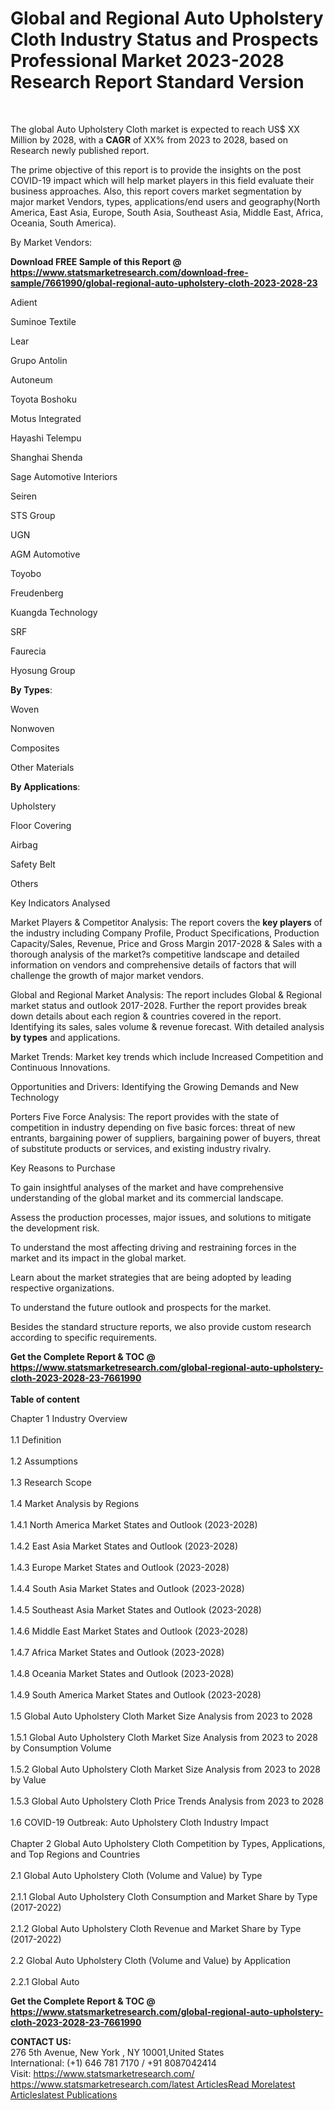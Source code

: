 <h1>Global and Regional Auto Upholstery Cloth Industry Status and Prospects Professional Market 2023-2028 Research Report Standard Version</h1><br/><p>The global Auto Upholstery Cloth market is expected to reach US$ XX Million by 2028, with a <strong>CAGR</strong> of XX% from 2023 to 2028, based on Research newly published report.</p><p>The prime objective of this report is to provide the insights on the post COVID-19 impact which will help market players in this field evaluate their business approaches. Also, this report covers market segmentation by major market Vendors, types, applications/end users and geography(North America, East Asia, Europe, South Asia, Southeast Asia, Middle East, Africa, Oceania, South America).</p><p>By Market Vendors:</p><p><strong>Download FREE Sample of this Report @ <a href="https://www.statsmarketresearch.com/download-free-sample/7661990/global-regional-auto-upholstery-cloth-2023-2028-23">https://www.statsmarketresearch.com/download-free-sample/7661990/global-regional-auto-upholstery-cloth-2023-2028-23</a></strong></p><p>Adient</p><p>Suminoe Textile</p><p>Lear</p><p>Grupo Antolin</p><p>Autoneum</p><p>Toyota Boshoku</p><p>Motus Integrated</p><p>Hayashi Telempu</p><p>Shanghai Shenda</p><p>Sage Automotive Interiors</p><p>Seiren</p><p>STS Group</p><p>UGN</p><p>AGM Automotive</p><p>Toyobo</p><p>Freudenberg</p><p>Kuangda Technology</p><p>SRF</p><p>Faurecia</p><p>Hyosung Group</p><p><strong>By Types</strong>:</p><p>Woven</p><p>Nonwoven</p><p>Composites</p><p>Other Materials</p><p><strong><strong>By Applications</strong></strong>:</p><p>Upholstery</p><p>Floor Covering</p><p>Airbag</p><p>Safety Belt</p><p>Others</p><p>Key Indicators Analysed</p><p>Market Players & Competitor Analysis: The report covers the <strong>key players</strong> of the industry including Company Profile, Product Specifications, Production Capacity/Sales, Revenue, Price and Gross Margin 2017-2028 & Sales with a thorough analysis of the market?s competitive landscape and detailed information on vendors and comprehensive details of factors that will challenge the growth of major market vendors.</p><p>Global and Regional Market Analysis: The report includes Global & Regional market status and outlook 2017-2028. Further the report provides break down details about each region & countries covered in the report. Identifying its sales, sales volume & revenue forecast. With detailed analysis <strong>by types</strong> and applications.</p><p>Market Trends: Market key trends which include Increased Competition and Continuous Innovations.</p><p>Opportunities and Drivers: Identifying the Growing Demands and New Technology</p><p>Porters Five Force Analysis: The report provides with the state of competition in industry depending on five basic forces: threat of new entrants, bargaining power of suppliers, bargaining power of buyers, threat of substitute products or services, and existing industry rivalry.</p><p>Key Reasons to Purchase</p><p>To gain insightful analyses of the market and have comprehensive understanding of the global market and its commercial landscape.</p><p>Assess the production processes, major issues, and solutions to mitigate the development risk.</p><p>To understand the most affecting driving and restraining forces in the market and its impact in the global market.</p><p>Learn about the market strategies that are being adopted by leading respective organizations.</p><p>To understand the future outlook and prospects for the market.</p><p>Besides the standard structure reports, we also provide custom research according to specific requirements.</p><div><b>Get the Complete Report & TOC @ <a href="https://www.statsmarketresearch.com/global-regional-auto-upholstery-cloth-2023-2028-23-7661990">https://www.statsmarketresearch.com/global-regional-auto-upholstery-cloth-2023-2028-23-7661990</a></b></div><br><b>Table of content</b><p>Chapter 1 Industry Overview<br /><br>1.1 Definition<br /><br>1.2 Assumptions<br /><br>1.3 Research Scope<br /><br>1.4 Market Analysis by Regions<br /><br>1.4.1 North America Market States and Outlook (2023-2028)<br /><br>1.4.2 East Asia Market States and Outlook (2023-2028)<br /><br>1.4.3 Europe Market States and Outlook (2023-2028)<br /><br>1.4.4 South Asia Market States and Outlook (2023-2028)<br /><br>1.4.5 Southeast Asia Market States and Outlook (2023-2028)<br /><br>1.4.6 Middle East Market States and Outlook (2023-2028)<br /><br>1.4.7 Africa Market States and Outlook (2023-2028)<br /><br>1.4.8 Oceania Market States and Outlook (2023-2028)<br /><br>1.4.9 South America Market States and Outlook (2023-2028)<br /><br>1.5 Global Auto Upholstery Cloth Market Size Analysis from 2023 to 2028<br /><br>1.5.1 Global Auto Upholstery Cloth Market Size Analysis from 2023 to 2028 by Consumption Volume<br /><br>1.5.2 Global Auto Upholstery Cloth Market Size Analysis from 2023 to 2028 by Value<br /><br>1.5.3 Global Auto Upholstery Cloth Price Trends Analysis from 2023 to 2028<br /><br>1.6 COVID-19 Outbreak: Auto Upholstery Cloth Industry Impact<br /><br>Chapter 2 Global Auto Upholstery Cloth Competition by Types, Applications, and Top Regions and Countries<br /><br>2.1 Global Auto Upholstery Cloth (Volume and Value) by Type<br /><br>2.1.1 Global Auto Upholstery Cloth Consumption and Market Share by Type (2017-2022)<br /><br>2.1.2 Global Auto Upholstery Cloth Revenue and Market Share by Type (2017-2022)<br /><br>2.2 Global Auto Upholstery Cloth (Volume and Value) by Application<br /><br>2.2.1 Global Auto <br><div><b>Get the Complete Report & TOC @ <a href="https://www.statsmarketresearch.com/global-regional-auto-upholstery-cloth-2023-2028-23-7661990">https://www.statsmarketresearch.com/global-regional-auto-upholstery-cloth-2023-2028-23-7661990</a></b></div></p> <b>CONTACT US:</b><br>276 5th Avenue, New York , NY 10001,United States<br>International: (+1) 646 781 7170 / +91 8087042414<br>Visit: <a href="https://www.statsmarketresearch.com/">https://www.statsmarketresearch.com/</a><br><a href="https://gyeongbokgung.com">https://www.statsmarketresearch.com/</a><a href="https://hallyeomaritime.com">latest Articles</a><a href="https://jingwansa.com">Read More</a><a href=https://nguoiviet.jp/">latest Articles</a><a href="https://www.intelmarketresearch.com/">latest Publications</a>